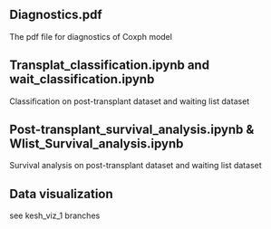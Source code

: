 ## Diagnostics.pdf
The pdf file for diagnostics of Coxph model

## Transplat_classification.ipynb and wait_classification.ipynb
Classification on post-transplant dataset and waiting list dataset

## Post-transplant_survival_analysis.ipynb & Wlist_Survival_analysis.ipynb
Survival analysis on post-transplant dataset and waiting list dataset

## Data visualization
see kesh_viz_1 branches

